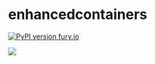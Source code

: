 # enhancedcontainers
[![PyPI version fury.io](https://badge.fury.io/py/ansicolortags.svg)](https://pypi.python.org/pypi/enhancedcontainers)

![](https://api.ghprofile.me/view?username=sh-wayz-enhancedcontainers&label=views&style=for-the-badge)
